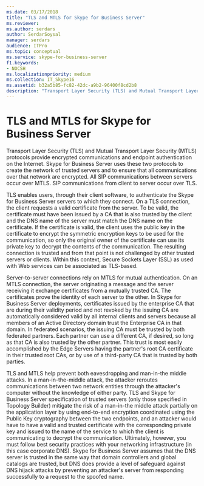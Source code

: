 ```yaml
---
ms.date: 03/17/2018
title: "TLS and MTLS for Skype for Business Server"
ms.reviewer: 
ms.author: serdars
author: SerdarSoysal
manager: serdars
audience: ITPro
ms.topic: conceptual
ms.service: skype-for-business-server
f1.keywords:
- NOCSH
ms.localizationpriority: medium
ms.collection: IT_Skype16
ms.assetid: b32a5b85-fc82-42dc-a9b2-96400f8cd2b8
description: "Transport Layer Security (TLS) and Mutual Transport Layer Security (MTLS) protocols provide encrypted communications and endpoint authentication on the Internet. Skype for Business Server uses these two protocols to create the network of trusted servers and to ensure that all communications over that network are encrypted. All SIP communications between servers occur over MTLS. SIP communications from client to server occur over TLS."
---
```


# TLS and MTLS for Skype for Business Server
 
Transport Layer Security (TLS) and Mutual Transport Layer Security (MTLS) protocols provide encrypted communications and endpoint authentication on the Internet. Skype for Business Server uses these two protocols to create the network of trusted servers and to ensure that all communications over that network are encrypted. All SIP communications between servers occur over MTLS. SIP communications from client to server occur over TLS.
  
TLS enables users, through their client software, to authenticate the Skype for Business Server servers to which they connect. On a TLS connection, the client requests a valid certificate from the server. To be valid, the certificate must have been issued by a CA that is also trusted by the client and the DNS name of the server must match the DNS name on the certificate. If the certificate is valid, the client uses the public key in the certificate to encrypt the symmetric encryption keys to be used for the communication, so only the original owner of the certificate can use its private key to decrypt the contents of the communication. The resulting connection is trusted and from that point is not challenged by other trusted servers or clients. Within this context, Secure Sockets Layer (SSL) as used with Web services can be associated as TLS-based.
  
Server-to-server connections rely on MTLS for mutual authentication. On an MTLS connection, the server originating a message and the server receiving it exchange certificates from a mutually trusted CA. The certificates prove the identity of each server to the other. In Skype for Business Server deployments, certificates issued by the enterprise CA that are during their validity period and not revoked by the issuing CA are automatically considered valid by all internal clients and servers because all members of an Active Directory domain trust the Enterprise CA in that domain. In federated scenarios, the issuing CA must be trusted by both federated partners. Each partner can use a different CA, if desired, so long as that CA is also trusted by the other partner. This trust is most easily accomplished by the Edge Servers having the partner's root CA certificate in their trusted root CAs, or by use of a third-party CA that is trusted by both parties.
  
TLS and MTLS help prevent both eavesdropping and man-in-the middle attacks. In a man-in-the-middle attack, the attacker reroutes communications between two network entities through the attacker's computer without the knowledge of either party. TLS and Skype for Business Server specification of trusted servers (only those specified in Topology Builder) mitigate the risk of a man-in-the middle attack partially on the application layer by using end-to-end encryption coordinated using the Public Key cryptography between the two endpoints, and an attacker would have to have a valid and trusted certificate with the corresponding private key and issued to the name of the service to which the client is communicating to decrypt the communication. Ultimately, however, you must follow best security practices with your networking infrastructure (in this case corporate DNS). Skype for Business Server assumes that the DNS server is trusted in the same way that domain controllers and global catalogs are trusted, but DNS does provide a level of safeguard against DNS hijack attacks by preventing an attacker's server from responding successfully to a request to the spoofed name.
  


